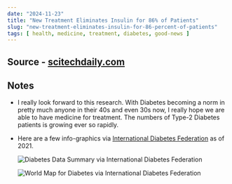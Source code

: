 ```yaml
---
date: "2024-11-23"
title: "New Treatment Eliminates Insulin for 86% of Patients"
slug: "new-treatment-eliminates-insulin-for-86-percent-of-patients"
tags: [ health, medicine, treatment, diabetes, good-news ]
---
```




## Source - [scitechdaily.com][1]

## Notes
* I really look forward to this research. With Diabetes becoming a norm in pretty much anyone in their 40s and even 30s now, I really hope we are able to have medicine for treatment. The numbers of Type-2 Diabetes patients is growing ever so rapidly.
* Here are a few info-graphics via [International Diabetes Federation][2] as of 2021.

  ![Diabetes Data Summary via International Diabetes Federation][3]

  ![World Map for Diabetes via International Diabetes Federation][4]



  [1]: https://www.scitechdaily.com/diabetes-breakthrough-new-treatment-eliminates-insulin-for-86-percent-of-patients/
  [2]: https://idf.org/about-diabetes/diabetes-facts-figures/
  [3]: /reads/2024/10/images/idf-diabetes-infographic1.png
  [4]: /reads/2024/10/images/idf-diabetes-infographic2.webp
